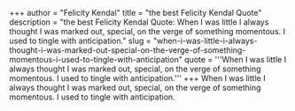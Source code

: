 +++
author = "Felicity Kendal"
title = "the best Felicity Kendal Quote"
description = "the best Felicity Kendal Quote: When I was little I always thought I was marked out, special, on the verge of something momentous. I used to tingle with anticipation."
slug = "when-i-was-little-i-always-thought-i-was-marked-out-special-on-the-verge-of-something-momentous-i-used-to-tingle-with-anticipation"
quote = '''When I was little I always thought I was marked out, special, on the verge of something momentous. I used to tingle with anticipation.'''
+++
When I was little I always thought I was marked out, special, on the verge of something momentous. I used to tingle with anticipation.
